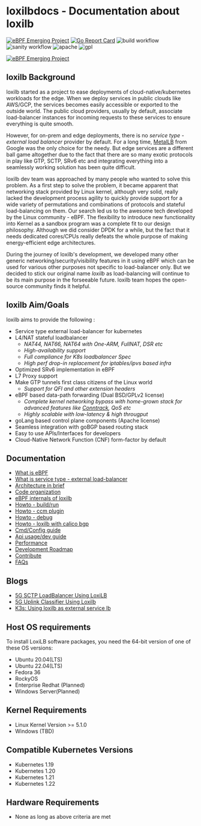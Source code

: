# loxilbdocs - Documentation about loxilb

[![eBPF Emerging Project](https://img.shields.io/badge/ebpf.io-Emerging--Project-success)](https://ebpf.io/projects#loxilb) [![Go Report Card](https://goreportcard.com/badge/github.com/loxilb-io/loxilb)](https://goreportcard.com/report/github.com/loxilb-io/loxilb) ![build workflow](https://github.com/loxilb-io/loxilb/actions/workflows/docker-image.yml/badge.svg) ![sanity workflow](https://github.com/loxilb-io/loxilb/actions/workflows/basic-sanity.yml/badge.svg) ![apache](https://img.shields.io/badge/license-Apache-blue.svg) ![gpl](https://img.shields.io/badge/license-GPL-blue.svg)  

[![eBPF Emerging Project](photos/ebpflogo.png)](https://ebpf.io/projects#loxilb)

## loxilb Background 
loxilb started as a project to ease deployments of cloud-native/kubernetes workloads for the edge. When we deploy services in public clouds like AWS/GCP, the services becomes easily accessible or exported to the outside world. The public cloud providers, usually by default, associate load-balancer instances for incoming requests to these services to ensure everything is quite smooth. 

However, for on-prem and edge deployments, there is no *service type - external load balancer* provider by default. For a long time, [MetalLB](https://metallb.universe.tf/) from Google was the only choice for the needy. But edge services are a different ball game altogether due to the fact that there are so many exotic protocols in play like GTP, SCTP, SRv6 etc and integrating everything into a seamlessly working solution has been quite difficult.

loxilb dev team was approached by many people who wanted to solve this problem. As a first step to solve the problem, it became apparent that networking stack provided by Linux kernel, although very solid,  really lacked the development process agility to quickly provide support for a wide variety of permutations and combinations of protocols and stateful load-balancing on them. Our search led us to the awesome tech developed by the Linux community - eBPF. The flexibility to introduce new functionality into Kernel as a sandbox program was a complete fit to our design philosophy. Although we did consider DPDK for a while, but the fact that it needs dedicated cores/CPUs really defeats the whole purpose of making energy-efficient edge architectures.

During the journey of loxilb's development, we developed many other generic networking/security/visibility features in it using eBPF which can be used for various other purposes not specific to load-balancer only. But we decided to stick our original name *loxilb* as load-balancing will continue to be its main purpose in the forseeable future. loxilb team hopes the open-source community finds it helpful.

## loxilb Aim/Goals

loxilb aims to provide the following :

- Service type external load-balancer for kubernetes
- L4/NAT stateful loadbalancer
   - *NAT44, NAT66, NAT64 with One-ARM, FullNAT, DSR etc*
   - *High-availability support*
   - *Full compliance for K8s loadbalancer Spec*
   - *High perf drop-in replacement for iptables/ipvs based infra*
-  Optimized SRv6 implementation in eBPF  
-  L7 Proxy support  
-  Make GTP tunnels first class citizens of the Linux world  
    - *Support for QFI and other extension headers*    
-  eBPF based data-path forwarding (Dual BSD/GPLv2 license)
    - *Complete kernel networking bypass with home-grown stack for advanced features like [Conntrack](https://thermalcircle.de/doku.php?id=blog:linux:connection_tracking_1_modules_and_hooks), QoS etc* 
    - *Highly scalable with low-latency & high througput*    
-  goLang based control plane components (Apache license)  
-  Seamless integration with goBGP based routing stack  
-  Easy to use APIs/Interfaces for developers
-  Cloud-Native Network Function (CNF) form-factor by default  

## Documentation

- [What is eBPF](ebpf.md)
- [What is service type - external load-balancer](lb.md)
- [Architecture in brief](arch.md)
- [Code organization](code.md)
- [eBPF internals of loxilb](loxilbebpf.md)
- [Howto - build/run](run.md)
- [Howto - ccm plugin](ccm.md)
- [Howto - debug](debugging.md)
- [Howto - loxilb with calico bgp](integrate_bgp_eng.md)
- [Cmd/Config guide](cmd.md)
- [Api usage/dev guide](api.md)
- [Performance](perf.md)
- [Development Roadmap](roadmap.md)
- [Contribute](contribute.md)
- [FAQs](faq.md)

## Blogs
- [5G SCTP LoadBalancer Using LoxiLB](https://futuredon.medium.com/5g-sctp-loadbalancer-using-loxilb-b525198a9103)
- [5G Uplink Classifier Using Loxilb](https://futuredon.medium.com/5g-uplink-classifier-using-loxilb-7593a4d66f4c)
- [K3s: Using loxilb as external service lb](https://cloudybytes.medium.com/k3s-using-loxilb-as-external-service-lb-2ea4ce61e159)

## Host OS requirements  

To install LoxiLB software packages, you need the 64-bit version of one of these OS versions:  

* Ubuntu 20.04(LTS)   
* Ubuntu 22.04(LTS)   
* Fedora 36   
* RockyOS  
* Enterprise Redhat (Planned)  
* Windows Server(Planned)  

## Kernel Requirements  

* Linux Kernel Version >= 5.1.0  
* Windows (TBD)  

## Compatible Kubernetes Versions  

* Kubernetes 1.19  
* Kubernetes 1.20  
* Kubernetes 1.21  
* Kubernetes 1.22  

## Hardware Requirements  

* None as long as above criteria are met  
